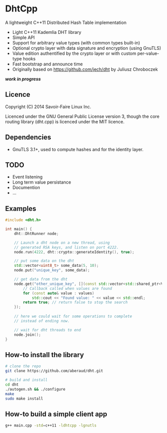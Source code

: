 DhtCpp
===
A lightweight C++11 Distributed Hash Table implementation

 * Light C++11 Kademlia DHT library
 * Simple API
 * Support for arbitrary value types (with common types built-in)
 * Optional crypto layer with data signature and encryption (using GnuTLS)
 * Value edition authentified by the crypto layer or with custom per-value-type hooks
 * Fast bootstrap and announce time
 * Originally based on https://github.com/jech/dht by Juliusz Chroboczek

***work in progress***

Licence
-
Copyright (C) 2014 Savoir-Faire Linux Inc.

Licenced under the GNU General Public License version 3, though the core routing library (dht.cpp) is licenced under the MIT licence.

Dependencies
-
- GnuTLS 3.1+, used to compute hashes and for the identity layer.

TODO
-
 * Event listening
 * Long term value persistance
 * Documention
 * ...

Examples
-
```c++
#include <dht.h>

int main() {
    dht::DhtRunner node;

    // Launch a dht node on a new thread, using
    // generated RSA keys, and listen on port 4222.
    node.run(4222, dht::crypto::generateIdentity(), true);

    // put some data on the dht
    std::vector<uint8_t> some_data(5, 10);
    node.put("unique_key", some_data);

    // get data from the dht
    node.get("other_unique_key", [](const std::vector<std::shared_ptr<Value>>& values) {
        // Callback called when values are found
        for (const auto& value : values)
            std::cout << "Found value: " << value << std::endl;
        return true; // return false to stop the search
    });
    
    // here we could wait for some operations to complete
    // instead of ending now.

    // wait for dht threads to end
    node.join();
}
```

How-to install the library
-
```bash
# clone the repo
git clone https://github.com/aberaud/dht.git

# build and install
cd dht
./autogen.sh && ./configure
make
sudo make install
```

How-to build a simple client app
-
```bash
g++ main.cpp -std=c++11 -ldhtcpp -lgnutls
```
